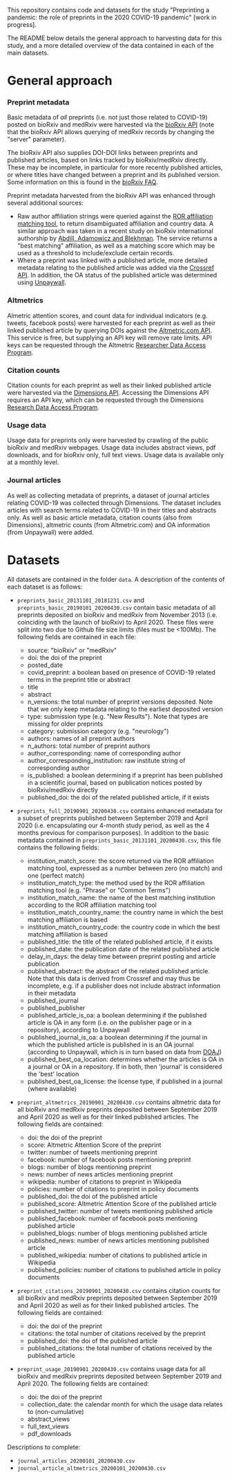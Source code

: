 This repository contains code and datasets for the study "Preprinting a pandemic: the role of preprints in the 2020 COVID-19 pandemic" [work in progress].

The README below details the general approach to harvesting data for this study, and a more detailed overview of the data contained in each of the main datasets.

# General approach

### Preprint metadata

Basic metadata of *all* preprints (i.e. not just those related to COVID-19) posted on bioRxiv and medRxiv were harvested via the [bioRxiv API](https://www.altmetric.com/products/altmetric-api/) (note that the bioRxiv API allows querying of medRxiv records by changing the "server" parameter).

The bioRxiv API also supplies DOI-DOI links between preprints and published articles, based on links tracked by bioRxiv/medRxiv directly. These may be incomplete, in particular for more recently published articles, or where titles have changed between a preprint and its published version. Some information on this is found in the [bioRxiv FAQ](https://www.biorxiv.org/about/FAQ). 

Preprint metadata harvested from the bioRxiv API was enhanced through several additional sources:

* Raw author affiliation strings were queried against the [ROR affiliation matching tool](https://github.com/ror-community/ror-api), to return disambiguated affiliation and country data. A similar approach was taken in a recent study on bioRxiv international authorship by [Abdill, Adamowicz and Blekhman](https://www.biorxiv.org/content/10.1101/2020.04.25.060756v1). The service returns a "best matching" affiliation, as well as a matching score which may be used as a threshold to include/exclude certain records.
* Where a preprint was linked with a published article, more detailed metadata relating to the published article was added via the [Crossref API](http://api.crossref.org/). In addition, the OA status of the published article was determined using [Unpaywall](http://unpaywall.org/).

### Altmetrics 

Almetric attention scores, and count data for individual indicators (e.g. tweets, facebook posts) were harvested for each preprint as well as their linked published article by querying DOIs against the [Altmetric.com API](https://www.altmetric.com/products/altmetric-api/). This service is free, but supplying an API key will remove rate limits. API keys can be requested through the Altmetric [Researcher Data Access Program](https://www.altmetric.com/research-access/).

### Citation counts

Citation counts for each preprint as well as their linked published article were harvested via the [Dimensions API](https://www.dimensions.ai/). Accessing the Dimensions API requires an API key, which can be requested through the Dimensions [Research Data Access Program](https://www.dimensions.ai/scientometric-research/). 

### Usage data

Usage data for preprints only were harvested by crawling of the public bioRxiv and medRxiv webpages. Usage data includes abstract views, pdf downloads, and for bioRxiv only, full text views. Usage data is available only at a monthly level.

### Journal articles

As well as collecting metadata of preprints, a dataset of journal articles relating COVID-19 was collected through Dimensions. The dataset includes articles with search terms related to COVID-19 in their titles and abstracts only. As well as basic article metadata, citation counts (also from Dimensions), altmetric counts (from Altmetric.com) and OA information (from Unpaywall) were added.

# Datasets

All datasets are contained in the folder `data`. A description of the contents of each dataset is as follows:

* `preprints_basic_20131101_20181231.csv` and `preprints_basic_20190101_20200430.csv` contain basic metadata of all preprints deposited on bioRxiv and medRxiv from November 2013 (i.e. coinciding with the launch of bioRxiv) to April 2020. These files were split into two due to Github file size limits (files must be <100Mb). The following fields are contained in each file:
  * source: "bioRxiv" or "medRxiv"
  * doi: the doi of the preprint
  * posted_date
  * covid_preprint: a boolean based on presence of COVID-19 related terms in the preprint title or abstract
  * title
  * abstract
  * n_versions: the total number of preprint versions deposited. Note that we only keep metadata relating to the earliest deposited version
  * type: submission type (e.g. "New Results"). Note that types are missing for older preprints
  * category: submission category (e.g. "neurology")
  * authors: names of all preprint authors
  * n_authors: total number of preprint authors
  * author_corresponding: name of corresponding author
  * author_corresponding_institution: raw institute string of corresponding author
  * is_published: a boolean determining if a preprint has been published in a scientific journal, based on publication notices posted by bioRxiv/medRxiv directly
  * published_doi: the doi of the related published article, if it exists


* `preprints_full_20190901_20200430.csv` contains enhanced metadata for a subset of preprints published between September 2019 and April 2020 (i.e. encapsulating our 4-month study period, as well as the 4 months previous for comparison purposes). In addition to the basic metadata contained in `preprints_basic_20131101_20200430.csv`, this file contains the following fields:
  * institution_match_score: the score returned via the ROR affiliation matching tool, expressed as a number between zero (no match) and one (perfect match)
  * institution_match_type: the method used by the ROR affiliation matching tool (e.g. "Phrase" or "Common Terms")
  * institution_match_name: the name of the best matching institution according to the ROR affiliation matching tool
  * institution_match_country_name: the country name in which the best matching affiliation is based
  * institution_match_country_code: the country code in which the best matching affiliation is based
  * published_title: the title of the related published article, if it exists
  * published_date: the publication date of the related published article
  * delay_in_days: the delay time between preprint posting and article publication
  * published_abstract: the abstract of the related published article. Note that this data is derived from Crossref and may thus be incomplete, e.g. if a publisher does not include abstract information in their metadata
  * published_journal
  * published_publisher
  * published_article_is_oa: a boolean determining if the published article is OA in any form (i.e. on the publisher page or in a repository), according to Unpaywall
  * published_journal_is_oa: a boolean determining if the journal in which the published article is published in is an OA journal (according to Unpaywall, which is in turn based on data from [DOAJ](https://doaj.org/))
  * published_best_oa_location: determines whether the articles is OA in a journal or OA in a repository. If in both, then 'journal' is considered the 'best' location
  * published_best_oa_license: the license type, if published in a journal (where available)
  
  
* `preprint_altmetrics_20190901_20200430.csv` contains altmetric data for all bioRxiv and medRxiv preprints deposited between September 2019 and April 2020 as well as for their linked published articles. The following fields are contained:
  * doi: the doi of the preprint
  * score: Altmetric Attention Score of the preprint
  * twitter: number of tweets mentioning preprint
  * facebook: number of facebook posts mentioning preprint
  * blogs: number of blogs mentioning preprint
  * news: number of news articles mentioning preprint
  * wikipedia: number of citations to preprint in Wikipedia
  * policies: number of citations to preprint in policy documents
  * published_doi: the doi of the published article
  * published_score: Altmetric Attention Score of the published article
  * published_twitter: number of tweets mentioning published article
  * published_facebook: number of facebook posts mentioning published article
  * published_blogs: number of blogs mentioning published article
  * published_news: number of news articles mentioning published article
  * published_wikipedia: number of citations to published article in Wikipedia
  * published_policies: number of citations to published article in policy documents
  
  
* `preprint_citations_20190901_20200430.csv` contains citation counts for all bioRxiv and medRxiv preprints deposited between September 2019 and April 2020 as well as for their linked published articles. The following fields are contained:
  * doi:  the doi of the preprint
  * citations: the total number of citations received by the preprint
  * published_doi: the doi of the published article
  * published_citations: the total number of citations received by the published article
  
  
* `preprint_usage_20190901_20200430.csv` contains usage data for all bioRxiv and medRxiv preprints deposited between September 2019 and April 2020. The following fields are contained:
  * doi: the doi of the preprint
  * collection_date: the calendar month for which the usage data relates to (non-cumulative)
  * abstract_views
  * full_text_views
  * pdf_downloads
  

Descriptions to complete:

* `journal_articles_20200101_20200430.csv`
* `journal_article_altmetrics_20200101_20200430.csv`